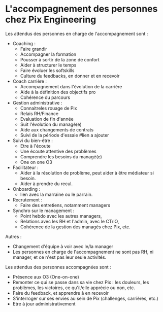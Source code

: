 # L'accompagnement des personnes chez Pix Engineering 

Les attendus des personnes en charge de l'accompagnement sont : 
- Coaching : 
  - Faire grandir 
  - Accompagner la formation
  - Pousser à sortir de la zone de confort
  - Aider à structurer le temps
  - Faire évoluer les softskills
  - Culture du feedbacks, en donner et en recevoir
- Coach carrière : 
  - Accompagnement dans l'évolution de la carrière
  - Aide à la définition des objectifs pro
  - Cohérence du parcours
- Gestion administrative : 
  - Connaitreles rouage de Pix
  - Relais RH/Finance
  - Evaluation de fin d'année
  - Suit l'évolution du managé(e)
  - Aide aux changements de contrats
  - Suivi de la période d'essaie #lien a ajouter
- Suivi du bien-être : 
  - Etre à l'écoute
  - Une écoute attentive des problèmes
  - Comprendre les besoins du managé(e)
  - One on one O3
- Facilitateur : 
  - Aider à la résolution de problème, peut aider à être médiateur si besoin.
  - Aider à prendre du recul.
- Onboarding : 
  - lien avec la marraine ou le parrain.
- Recrutement : 
  - Faire des entretiens, notamment managers
- Synchro sur le management : 
  - Point hebdo avec les autres managers, 
  - Relations avec les RH et l'admin, avec le CTriO, 
  - Cohérence de la gestion des managés chez Pix, etc.

Autres :
- Changement d'équipe à voir avec le/la manager
- Les personnes en charge de l'accompagnement ne sont pas RH, ni manager, et ce n'est pas leur seule activités.

Les attendus des personnes accompagnées sont : 
- Présence aux O3 (One-on-one)
- Remonter ce qui se passe dans sa vie chez Pix : les douleurs, les problèmes, les victoires, ce qu'il/elle apprécie ou non, etc.
- Faire du feedback, et apprendre à en recevoir
- S'interroger sur ses envies au sein de Pix (challenges, carrières, etc.)
- Etre à jour administrativement
